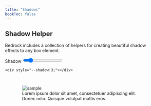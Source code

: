 ```yaml
---
title: "Shadows"
bookToc: false
---
```


## Shadow Helper

Bedrock includes a collection of helpers for creating beautiful shadow effects to any box element.

<div style="--d:flex; --jc:center; --mb:10rem; --bg:#eee;">
    <div style="--p:1rem; --fx:1">
        <div>
            <label for="shadow">Shadow</label>
            <input class="slider" type="range" id="shadow" name="shadow" min="0" max="20" value="3">
        </div>
        <div class="markdown" style="--maxw:800px; --w:100%; --pos:relative;">
<div class="highlight"><pre class="chroma"><code class="language-html" data-lang="html"><span class="p">&lt;</span><span class="nt">div</span> <span class="na">style</span><span class="o">=</span><span class="s">"<span id="shadow-label">--shadow:3;</span>"</span></span><span class="p"></span><span class="p">&gt;</span><span class="p">&lt;</span><span class="p">/</span><span class="nt">div</span><span class="p">&gt;</span></code></pre>
</div>
    </div>    
</div>
<div style="--fx:1; padding: 1rem">
        <figure class="demo" style="--maxw:300px; --br:5px; --bg:#fff; --of:hidden;">
        <img src="https://source.unsplash.com/8Rq-VSMyNrU/300x130" alt="sample">
        <figcaption>
            Lorem ipsum dolor sit amet, consectetuer adipiscing elit. Donec odio. Quisque volutpat mattis eros.
        </figcaption>
        </figure>
    </div>
<script>
    liveprop('shadow', '--shadow', '');
</script>